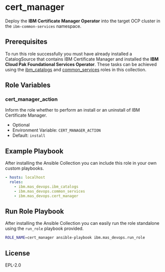 cert_manager
===============================================================================
Deploy the **IBM Certificate Manager Operator** into the target OCP cluster in the `ibm-common-services` namespace.


Prerequisites
-------------------------------------------------------------------------------
To run this role successfully you must have already installed a CatalogSource that contains IBM Certificate Manager and installed the **IBM Cloud Pak Foundational Services Operator**.  These tasks can be achieved using the [ibm_catalogs](ibm_catalogs.md) and [common_services](common_services.md) roles in this collection.


Role Variables
-------------------------------------------------------------------------------
### cert_manager_action
Inform the role whether to perform an install or an uninstall of IBM Certificate Manager.

- Optional
- Environment Variable: `CERT_MANAGER_ACTION`
- Default: `install`


Example Playbook
-------------------------------------------------------------------------------
After installing the Ansible Collection you can include this role in your own custom playbooks.

```yaml
- hosts: localhost
  roles:
    - ibm.mas_devops.ibm_catalogs
    - ibm.mas_devops.common_services
    - ibm.mas_devops.cert_manager
```


Run Role Playbook
-------------------------------------------------------------------------------
After installing the Ansible Collection you can easily run the role standalone using the `run_role` playbook provided.

```bash
ROLE_NAME=cert_manager ansible-playbook ibm.mas_devops.run_role
```


License
-------------------------------------------------------------------------------
EPL-2.0
